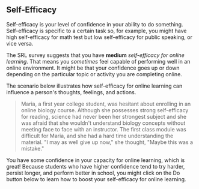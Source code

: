 ## Self-Efficacy

Self-efficacy is your level of confidence in your ability to do something. Self-efficacy is specific to a certain task so, for example, you might have high self-efficacy for math test but low self-efficacy for public speaking, or vice versa. 

The SRL survey suggests that you have **medium** *self-efficacy for online learning*. That means you *sometimes* feel capable of performing well in an online environment. It might be that your confidence goes up or down depending on the particular topic or activity you are completing online. 

The scenario below illustrates how self-efficacy for online learning can influence a person's thoughts, feelings, and actions.

> Maria, a first year college student, was hesitant about enrolling in an online biology course. Although she possesses strong self-efficacy for reading, science had never been her strongest subject and she was afraid that she wouldn't understand biology concepts without meeting face to face with an instructor. The first class module was difficult for Maria, and she had a hard time understanding the material. "I may as well give up now," she thought, "Maybe this was a mistake."

You have some confidence in your capacity for online learning, which is great! Because students who have higher confidence tend to try harder, persist longer, and perform better in school, you might click on the Do button below to learn how to boost your self-efficacy for online learning.
